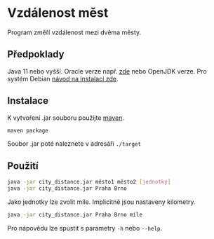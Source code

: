 # Vzdálenost měst
Program změří vzdálenost mezi dvěma městy.

## Předpoklady
Java 11 nebo vyšší. Oracle verze např. [zde](https://www.oracle.com/java/technologies/javase-jdk11-downloads.html) nebo OpenJDK verze. Pro systém Debian [návod na instalaci zde](https://www.digitalocean.com/community/tutorials/how-to-install-java-with-apt-on-debian-10).

## Instalace
K vytvoření .jar souboru použijte [maven](https://maven.apache.org/).
```bash
maven package
```
Soubor .jar poté naleznete v adresáři `./target`
## Použití

```bash
java -jar city_distance.jar město1 město2 [jednotky]
java -jar city_distance.jar Praha Brno
```

Jako jednotky lze zvolit míle. Implicitně jsou nastaveny kilometry.
```bash
java -jar city_distance.jar Praha Brno míle
```

Pro nápovědu lze spustit s parametry `-h` nebo `--help`.
